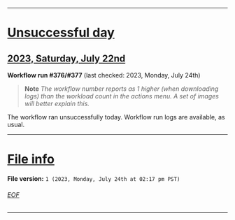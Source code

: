 
***

# [Unsuccessful day](#Unsuccessful-day)

## [2023, Saturday, July 22nd](#2023-Saturday-July-22nd)

**Workflow run #376/#377** (last checked: 2023, Monday, July 24th)

> **Note** _The workflow number reports as 1 higher (when downloading logs) than the workload count in the actions menu. A set of images will better explain this._

The workflow ran unsuccessfully today. Workflow run logs are available, as usual.

***

# [File info](#File-info)

**File version:** `1 (2023, Monday, July 24th at 02:17 pm PST)`

###### [EOF](#EOF)

***
